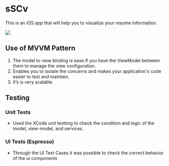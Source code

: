 # sSCv

This is an iOS app thal will help you to visualize your resume information.

![](sscv_demo.gif)

## Use of MVVM Pattern
1. The model to view binding is ease if you have the ViewModel between them to manage the view configuration.
2. Enables you to isolate the concerns and makes your application's code easier to test and maintain. 
3. It’s is very scalable

## Testing

### Unit Tests
- Used the XCode unit testting to check the condition and logic of the model, view-model, and services.

### UI Tests (Espresso)
- Through the UI Test Cases it was possible to check the correct behavior of the ui components



